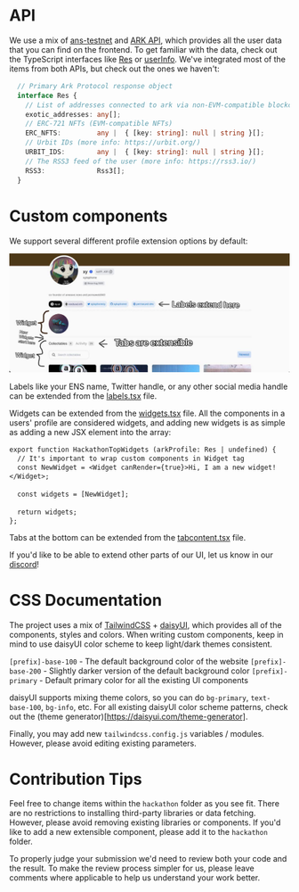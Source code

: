 # API

We use a mix of [ans-testnet](https://github.com/decentldotland/ANS) and [ARK API](https://github.com/decentldotland/ark-network), which provides all the user data that you can find on the frontend. To get familiar with the data, check out the TypeScript interfaces like [Res](/src/types/index.ts) or [userInfo](/src/types/index.ts).
We've integrated most of the items from both APIs, but check out the ones we haven't:

```typescript
  // Primary Ark Protocol response object
  interface Res {
    // List of addresses connected to ark via non-EVM-compatible blockchains, like Near, Solana, etc.
    exotic_addresses: any[];
    // ERC-721 NFTs (EVM-compatible NFTs)
    ERC_NFTS:         any |  { [key: string]: null | string }[];
    // Urbit IDs (more info: https://urbit.org/)
    URBIT_IDS:        any |  { [key: string]: null | string }[];
    // The RSS3 feed of the user (more info: https://rss3.io/)
    RSS3:             Rss3[];
  }
```

# Custom components

We support several different profile extension options by default:

![Info](../images/info.jpg "Extension options")

Labels like your ENS name, Twitter handle, or any other social media handle can be extended from the [labels.tsx](./labels.tsx) file.

Widgets can be extended from the [widgets.tsx](./widgets.tsx) file. All the components in a users' profile are considered widgets, and adding new widgets is as simple as adding a new JSX element into the array:

```TSX
export function HackathonTopWidgets (arkProfile: Res | undefined) {
  // It's important to wrap custom components in Widget tag
  const NewWidget = <Widget canRender={true}>Hi, I am a new widget!</Widget>;

  const widgets = [NewWidget];

  return widgets;
};
```

Tabs at the bottom can be extended from the [tabcontent.tsx](./tabcontent.tsx) file.

If you'd like to be able to extend other parts of our UI, let us know in our [discord](https://discord.gg/decentland)!

# CSS Documentation
The project uses a mix of [TailwindCSS](https://tailwindcss.com) + [daisyUI](https://daisyui.com), which provides all of the components, styles and colors.
When writing custom components, keep in mind to use daisyUI color scheme to keep light/dark themes consistent.

`[prefix]-base-100` - The default background color of the website
`[prefix]-base-200` - Slightly darker version of the default background color
`[prefix]-primary` - Default primary color for all the existing UI components

daisyUI supports mixing theme colors, so you can do `bg-primary`, `text-base-100`, `bg-info`, etc. For all existing daisyUI color scheme patterns, check out the (theme generator)[https://daisyui.com/theme-generator].

Finally, you may add new `tailwindcss.config.js` variables / modules. However, please avoid editing existing parameters.

# Contribution Tips

Feel free to change items within the `hackathon` folder as you see fit. There are no restrictions to installing third-party libraries or data fetching. However, please avoid removing existing libraries or components. If you'd like to add a new extensible component, please add it to the `hackathon` folder.

To properly judge your submission we'd need to review both your code and the result. To make the review process simpler for us, please leave comments where applicable to help us understand your work better.
